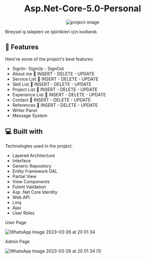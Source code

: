 <h1 align="center" id="title">Asp.Net-Core-5.0-Personal</h1>

<p align="center"><img src="https://socialify.git.ci/serkanky/Asp.Net-Core-5.0-Personal/image?name=1&amp;owner=1&amp;theme=Light" alt="project-image"></p>

<p id="description">Bireysel iş talepleri ve işbirlikleri için kodlandı.</p>

  
  
<h2>🧐 Features</h2>

Here're some of the project's best features:

*   SignIn- SignUp - SignOut
*   About me 💫 INSERT - DELETE - UPDATE
*   Service List 💫 INSERT - DELETE - UPDATE
*   Skill List 💫 INSERT - DELETE - UPDATE
*   Project List 💫 INSERT - DELETE - UPDATE
*   Experience List 💫 INSERT - DELETE - UPDATE
*   Contact 💫 INSERT - DELETE - UPDATE
*   References 💫 INSERT - DELETE - UPDATE
*   Writer Panel 
*   Message System 

  
  
<h2>💻 Built with</h2>

Technologies used in the project:

*   Layered Architecture
*   Interface
*   Generic Repository
*   Entity Framework DAL
*   Partial View
*   View Components
*   Fulent Validation
*   Asp .Net Core Identity
*   Web API
*   Linq
*   Ajax
*   User Roles

User Page


![WhatsApp Image 2023-03-26 at 20 01 34](https://user-images.githubusercontent.com/124188116/227801546-fa1f08a1-c7fd-40ce-b3f6-13f47a663918.jpeg)



Admin Page


![WhatsApp Image 2023-03-26 at 20 01 34 (1)](https://user-images.githubusercontent.com/124188116/227801574-8e02c0d7-2c8e-4a0f-9d2f-f321d912eaac.jpeg)


